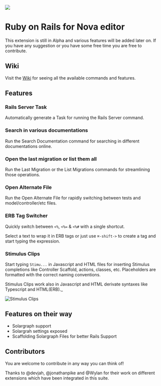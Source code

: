 ![](https://raw.githubusercontent.com/tommasongr/nova-rails/main/Rails.novaextension/extension.png)

# Ruby on Rails for Nova editor

This extension is still in Alpha and various features will be added later on. If you have any suggestion or you have some free time you are free to contribute.

## Wiki

Visit the [Wiki](https://github.com/tommasongr/nova-rails/wiki) for seeing all the available commands and features.

## Features

### Rails Server Task

Automatically generate a Task for running the Rails Server command.

### Search in various documentations

Run the Search Documentation command for searching in different documentations online.

### Open the last migration or list them all

Run the Last Migration or the List Migrations commands for streamlining those operations.

### Open Alternate File

Run the Open Alternate File for rapidly switching between tests and model/controller/etc files.

### ERB Tag Switcher

Quickly switch between `<%`, `<%=` & `<%#` with a single shortcut.

Select a text to wrap it in ERB tags or just use `⌘-shift->` to create a tag and start typing the expression.

### Stimulus Clips

Start typing `Stimu...` in Javascript and HTML files for inserting Stimulus completions like Controller Scaffold, actions, classes, etc. Placeholders are formatted with the correct naming conventions.

Stimulus Clips work also in Javascript and HTML derivate syntaxes like Typescript and HTML(ERB).\_

![Stimulus Clips](https://raw.githubusercontent.com/tommasongr/nova-rails/main/docs/images/stimulus-clips.png)

## Features on their way

-   Solargraph support
-   Solargrah settings exposed
-   Scaffolding Solargraph Files for better Rails Support

## Contributors

You are welcome to contribute in any way you can think of!

Thanks to @devjah, @jonathanpike and @Wylan for their work on different extensions which have been integrated in this suite.
